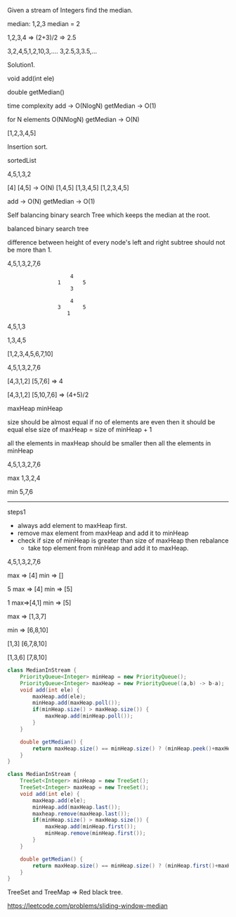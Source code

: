 
Given a stream of Integers find the median.


median: 
1,2,3 median = 2

1,2,3,4 => (2+3)/2 => 2.5




3,2,4,5,1,2,10,3,....
3,2.5,3,3.5,...



Solution1.

void add(int ele)

double getMedian()

time complexity
add -> O(NlogN)
getMedian -> O(1)


for N elements 
O(N*N*logN)
getMedian -> O(N)



[1,2,3,4,5]



Insertion sort.

sortedList

4,5,1,3,2



[4]
[4,5] -> O(N)
[1,4,5]
[1,3,4,5]
[1,2,3,4,5]


add -> O(N)
getMedian -> O(1)


Self balancing binary search Tree which keeps the median at the root.

balanced binary search tree

difference between height of every node's left and right subtree should not be more than 1.


4,5,1,3,2,7,6

						4
					1		5   
						3

						4
					3		5     
					   1

4,5,1,3

1,3,4,5

[1,2,3,4,5,6,7,10]

4,5,1,3,2,7,6


[4,3,1,2]  [5,7,6] => 4

[4,3,1,2]  [5,10,7,6] => (4+5)/2


maxHeap    minHeap


size should be almost equal
if no of elements are even then it should be equal
else size of maxHeap = size of minHeap + 1

all the elements in maxHeap should be smaller then all the elements in minHeap





4,5,1,3,2,7,6


max 1,3,2,4

min 5,7,6


---------------------
steps1
+ always add element to maxHeap first.
+ remove max element from maxHeap and add it to minHeap
+ check if size of minHeap is greater than size of maxHeap then rebalance
	+ take top element from minHeap and add it to maxHeap.


4,5,1,3,2,7,6

max => [4]
min => []

5
max => [4]
min => [5]

1
max=>[4,1]
min => [5]






max => [1,3,7]

min => [6,8,10]

[1,3]
[6,7,8,10]

[1,3,6]
[7,8,10]









```java
class MedianInStream {
	PriorityQueue<Integer> minHeap = new PriorityQueue();
	PriorityQueue<Integer> maxHeap = new PriorityQueue((a,b) -> b-a);
	void add(int ele) {
		maxHeap.add(ele);
		minHeap.add(maxHeap.poll());
		if(minHeap.size() > maxHeap.size()) {
			maxHeap.add(minHeap.poll());
		}
	}

	double getMedian() {
		return maxHeap.size() == minHeap.size() ? (minHeap.peek()+maxHeap.peek())/2.0 : maxHeap.peek();
	}
}
```



```java
class MedianInStream {
	TreeSet<Integer> minHeap = new TreeSet();
	TreeSet<Integer> maxHeap = new TreeSet();
	void add(int ele) {
		maxHeap.add(ele);
		minHeap.add(maxHeap.last());
		maxheap.remove(maxHeap.last());
		if(minHeap.size() > maxHeap.size()) {
			maxHeap.add(minHeap.first());
			minHeap.remove(minHeap.first());
		}
	}

	double getMedian() {
		return maxHeap.size() == minHeap.size() ? (minHeap.first()+maxHeap.last())/2.0 : maxHeap.last();
	}
}
```

TreeSet and TreeMap => Red black tree.


https://leetcode.com/problems/sliding-window-median














